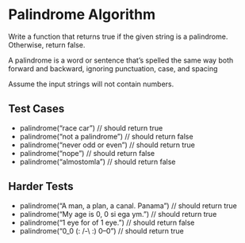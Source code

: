 # Palindrome Algorithm

Write a function that returns true if the given string is a palindrome. Otherwise, return false.

A palindrome is a word or sentence that’s spelled the same way both forward and backward, ignoring punctuation, case, and spacing

Assume the input strings will not contain numbers. 

## Test Cases

* palindrome(“race car”) // should return true
* palindrome(“not a palindrome”) // should return false
* palindrome(“never odd or even”) // should return true
* palindrome(“nope”) // should return false
* palindrome(“almostomla”) // should return false

## Harder Tests

* palindrome(“A man, a plan, a canal. Panama”) // should return true
* palindrome(“My age is 0, 0 si ega ym.”) // should return true
* palindrome(“1 eye for of 1 eye.”) // should return false
* palindrome(“0_0 (: /-\ :) 0–0”) // should return true
